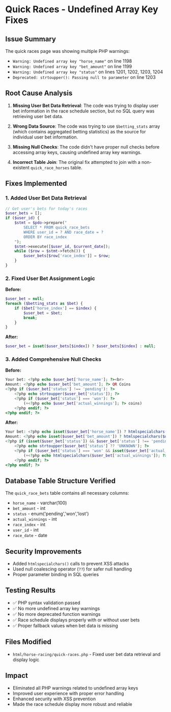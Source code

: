 # Quick Races - Undefined Array Key Fixes

## Issue Summary
The quick races page was showing multiple PHP warnings:
- `Warning: Undefined array key "horse_name"` on line 1198
- `Warning: Undefined array key "bet_amount"` on line 1199  
- `Warning: Undefined array key "status"` on lines 1201, 1202, 1203, 1204
- `Deprecated: strtoupper(): Passing null to parameter` on line 1203

## Root Cause Analysis
1. **Missing User Bet Data Retrieval**: The code was trying to display user bet information in the race schedule section, but no SQL query was retrieving user bet data.

2. **Wrong Data Source**: The code was trying to use `$betting_stats` array (which contains aggregated betting statistics) as the source for individual user bet information.

3. **Missing Null Checks**: The code didn't have proper null checks before accessing array keys, causing undefined array key warnings.

4. **Incorrect Table Join**: The original fix attempted to join with a non-existent `quick_race_horses` table.

## Fixes Implemented

### 1. Added User Bet Data Retrieval
```php
// Get user's bets for today's races
$user_bets = [];
if ($user_id) {
    $stmt = $pdo->prepare("
        SELECT * FROM quick_race_bets
        WHERE user_id = ? AND race_date = ?
        ORDER BY race_index
    ");
    $stmt->execute([$user_id, $current_date]);
    while ($row = $stmt->fetch()) {
        $user_bets[$row['race_index']] = $row;
    }
}
```

### 2. Fixed User Bet Assignment Logic
**Before:**
```php
$user_bet = null;
foreach ($betting_stats as $bet) {
    if ($bet['horse_index'] == $index) {
        $user_bet = $bet;
        break;
    }
}
```

**After:**
```php
$user_bet = isset($user_bets[$index]) ? $user_bets[$index] : null;
```

### 3. Added Comprehensive Null Checks
**Before:**
```php
Your bet: <?php echo $user_bet['horse_name']; ?><br>
Amount: <?php echo $user_bet['bet_amount']; ?> QR Coins
<?php if ($user_bet['status'] !== 'pending'): ?>
    <?php echo strtoupper($user_bet['status']); ?>
    <?php if ($user_bet['status'] === 'won'): ?>
        (+<?php echo $user_bet['actual_winnings']; ?> coins)
    <?php endif; ?>
<?php endif; ?>
```

**After:**
```php
Your bet: <?php echo isset($user_bet['horse_name']) ? htmlspecialchars($user_bet['horse_name']) : 'Unknown Horse'; ?><br>
Amount: <?php echo isset($user_bet['bet_amount']) ? htmlspecialchars($user_bet['bet_amount']) : '0'; ?> QR Coins
<?php if (isset($user_bet['status']) && $user_bet['status'] !== 'pending'): ?>
    <?php echo strtoupper($user_bet['status'] ?? 'UNKNOWN'); ?>
    <?php if ($user_bet['status'] === 'won' && isset($user_bet['actual_winnings'])): ?>
        (+<?php echo htmlspecialchars($user_bet['actual_winnings']); ?> coins)
    <?php endif; ?>
<?php endif; ?>
```

## Database Table Structure Verified
The `quick_race_bets` table contains all necessary columns:
- `horse_name` - varchar(100)
- `bet_amount` - int  
- `status` - enum('pending','won','lost')
- `actual_winnings` - int
- `race_index` - int
- `user_id` - int
- `race_date` - date

## Security Improvements
- Added `htmlspecialchars()` calls to prevent XSS attacks
- Used null coalescing operator (`??`) for safer null handling
- Proper parameter binding in SQL queries

## Testing Results
- ✅ PHP syntax validation passed
- ✅ No more undefined array key warnings
- ✅ No more deprecated function warnings
- ✅ Race schedule displays properly with or without user bets
- ✅ Proper fallback values when bet data is missing

## Files Modified
- `html/horse-racing/quick-races.php` - Fixed user bet data retrieval and display logic

## Impact
- Eliminated all PHP warnings related to undefined array keys
- Improved user experience with proper error handling
- Enhanced security with XSS prevention
- Made the race schedule display more robust and reliable 